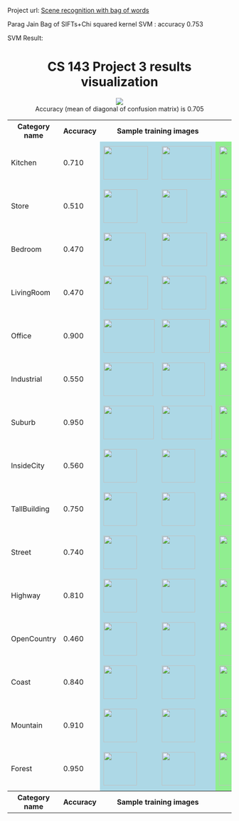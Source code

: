 Project url: [Scene recognition with bag of words](http://cs.brown.edu/courses/cs143/proj3/)

Parag Jain
Bag of SIFTs+Chi squared kernel SVM : accuracy 0.753


SVM Result:

<dt>
<dt>
<!DOCTYPE html>
<html>
<head>
<link href='http://fonts.googleapis.com/css?family=Nunito:300|Crimson+Text|Droid+Sans+Mono' rel='stylesheet' type='text/css'>
<style type="text/css">
</style>
</head>
<body>

<div class="container">


<center>
<h1>CS 143 Project 3 results visualization</h1>
<img src="confusion_matrix.png">

<br>
Accuracy (mean of diagonal of confusion matrix) is 0.705
<p>

<table border=0 cellpadding=4 cellspacing=1>
<tr>
<th>Category name</th>
<th>Accuracy</th>
<th colspan=2>Sample training images</th>
<th colspan=2>Sample true positives</th>
<th colspan=2>False positives with true label</th>
<th colspan=2>False negatives with wrong predicted label</th>
</tr>
<tr>
<td>Kitchen</td>
<td>0.710</td>
<td bgcolor=LightBlue><img src="thumbnails/Kitchen_image_0193.jpg" width=100 height=75></td>
<td bgcolor=LightBlue><img src="thumbnails/Kitchen_image_0099.jpg" width=112 height=75></td>
<td bgcolor=LightGreen><img src="thumbnails/Kitchen_image_0121.jpg" width=100 height=75></td>
<td bgcolor=LightGreen><img src="thumbnails/Kitchen_image_0028.jpg" width=57 height=75></td>
<td bgcolor=LightCoral><img src="thumbnails/Bedroom_image_0029.jpg" width=133 height=75><br><small>Bedroom</small></td>
<td bgcolor=LightCoral><img src="thumbnails/Store_image_0141.jpg" width=125 height=75><br><small>Store</small></td>
<td bgcolor=#FFBB55><img src="thumbnails/Kitchen_image_0125.jpg" width=114 height=75><br><small>Mountain</small></td>
<td bgcolor=#FFBB55><img src="thumbnails/Kitchen_image_0064.jpg" width=107 height=75><br><small>LivingRoom</small></td>
</tr>
<tr>
<td>Store</td>
<td>0.510</td>
<td bgcolor=LightBlue><img src="thumbnails/Store_image_0142.jpg" width=76 height=75></td>
<td bgcolor=LightBlue><img src="thumbnails/Store_image_0064.jpg" width=57 height=75></td>
<td bgcolor=LightGreen><img src="thumbnails/Store_image_0048.jpg" width=100 height=75></td>
<td bgcolor=LightGreen><img src="thumbnails/Store_image_0122.jpg" width=74 height=75></td>
<td bgcolor=LightCoral><img src="thumbnails/LivingRoom_image_0079.jpg" width=103 height=75><br><small>LivingRoom</small></td>
<td bgcolor=LightCoral><img src="thumbnails/InsideCity_image_0043.jpg" width=75 height=75><br><small>InsideCity</small></td>
<td bgcolor=#FFBB55><img src="thumbnails/Store_image_0082.jpg" width=135 height=75><br><small>Kitchen</small></td>
<td bgcolor=#FFBB55><img src="thumbnails/Store_image_0134.jpg" width=57 height=75><br><small>LivingRoom</small></td>
</tr>
<tr>
<td>Bedroom</td>
<td>0.470</td>
<td bgcolor=LightBlue><img src="thumbnails/Bedroom_image_0025.jpg" width=95 height=75></td>
<td bgcolor=LightBlue><img src="thumbnails/Bedroom_image_0145.jpg" width=102 height=75></td>
<td bgcolor=LightGreen><img src="thumbnails/Bedroom_image_0080.jpg" width=100 height=75></td>
<td bgcolor=LightGreen><img src="thumbnails/Bedroom_image_0007.jpg" width=101 height=75></td>
<td bgcolor=LightCoral><img src="thumbnails/Kitchen_image_0167.jpg" width=57 height=75><br><small>Kitchen</small></td>
<td bgcolor=LightCoral><img src="thumbnails/LivingRoom_image_0037.jpg" width=113 height=75><br><small>LivingRoom</small></td>
<td bgcolor=#FFBB55><img src="thumbnails/Bedroom_image_0115.jpg" width=89 height=75><br><small>LivingRoom</small></td>
<td bgcolor=#FFBB55><img src="thumbnails/Bedroom_image_0120.jpg" width=116 height=75><br><small>InsideCity</small></td>
</tr>
<tr>
<td>LivingRoom</td>
<td>0.470</td>
<td bgcolor=LightBlue><img src="thumbnails/LivingRoom_image_0226.jpg" width=100 height=75></td>
<td bgcolor=LightBlue><img src="thumbnails/LivingRoom_image_0149.jpg" width=100 height=75></td>
<td bgcolor=LightGreen><img src="thumbnails/LivingRoom_image_0042.jpg" width=105 height=75></td>
<td bgcolor=LightGreen><img src="thumbnails/LivingRoom_image_0114.jpg" width=98 height=75></td>
<td bgcolor=LightCoral><img src="thumbnails/InsideCity_image_0104.jpg" width=75 height=75><br><small>InsideCity</small></td>
<td bgcolor=LightCoral><img src="thumbnails/Store_image_0091.jpg" width=89 height=75><br><small>Store</small></td>
<td bgcolor=#FFBB55><img src="thumbnails/LivingRoom_image_0096.jpg" width=100 height=75><br><small>Kitchen</small></td>
<td bgcolor=#FFBB55><img src="thumbnails/LivingRoom_image_0078.jpg" width=113 height=75><br><small>Kitchen</small></td>
</tr>
<tr>
<td>Office</td>
<td>0.900</td>
<td bgcolor=LightBlue><img src="thumbnails/Office_image_0101.jpg" width=115 height=75></td>
<td bgcolor=LightBlue><img src="thumbnails/Office_image_0156.jpg" width=108 height=75></td>
<td bgcolor=LightGreen><img src="thumbnails/Office_image_0110.jpg" width=107 height=75></td>
<td bgcolor=LightGreen><img src="thumbnails/Office_image_0055.jpg" width=108 height=75></td>
<td bgcolor=LightCoral><img src="thumbnails/LivingRoom_image_0002.jpg" width=100 height=75><br><small>LivingRoom</small></td>
<td bgcolor=LightCoral><img src="thumbnails/LivingRoom_image_0013.jpg" width=100 height=75><br><small>LivingRoom</small></td>
<td bgcolor=#FFBB55><img src="thumbnails/Office_image_0144.jpg" width=115 height=75><br><small>LivingRoom</small></td>
<td bgcolor=#FFBB55><img src="thumbnails/Office_image_0127.jpg" width=119 height=75><br><small>Kitchen</small></td>
</tr>
<tr>
<td>Industrial</td>
<td>0.550</td>
<td bgcolor=LightBlue><img src="thumbnails/Industrial_image_0159.jpg" width=112 height=75></td>
<td bgcolor=LightBlue><img src="thumbnails/Industrial_image_0226.jpg" width=97 height=75></td>
<td bgcolor=LightGreen><img src="thumbnails/Industrial_image_0040.jpg" width=135 height=75></td>
<td bgcolor=LightGreen><img src="thumbnails/Industrial_image_0008.jpg" width=114 height=75></td>
<td bgcolor=LightCoral><img src="thumbnails/Street_image_0145.jpg" width=75 height=75><br><small>Street</small></td>
<td bgcolor=LightCoral><img src="thumbnails/TallBuilding_image_0016.jpg" width=75 height=75><br><small>TallBuilding</small></td>
<td bgcolor=#FFBB55><img src="thumbnails/Industrial_image_0007.jpg" width=117 height=75><br><small>InsideCity</small></td>
<td bgcolor=#FFBB55><img src="thumbnails/Industrial_image_0005.jpg" width=114 height=75><br><small>Highway</small></td>
</tr>
<tr>
<td>Suburb</td>
<td>0.950</td>
<td bgcolor=LightBlue><img src="thumbnails/Suburb_image_0091.jpg" width=113 height=75></td>
<td bgcolor=LightBlue><img src="thumbnails/Suburb_image_0016.jpg" width=113 height=75></td>
<td bgcolor=LightGreen><img src="thumbnails/Suburb_image_0061.jpg" width=113 height=75></td>
<td bgcolor=LightGreen><img src="thumbnails/Suburb_image_0068.jpg" width=113 height=75></td>
<td bgcolor=LightCoral><img src="thumbnails/Coast_image_0024.jpg" width=75 height=75><br><small>Coast</small></td>
<td bgcolor=LightCoral><img src="thumbnails/OpenCountry_image_0004.jpg" width=75 height=75><br><small>OpenCountry</small></td>
<td bgcolor=#FFBB55><img src="thumbnails/Suburb_image_0053.jpg" width=113 height=75><br><small>Coast</small></td>
<td bgcolor=#FFBB55><img src="thumbnails/Suburb_image_0046.jpg" width=113 height=75><br><small>Mountain</small></td>
</tr>
<tr>
<td>InsideCity</td>
<td>0.560</td>
<td bgcolor=LightBlue><img src="thumbnails/InsideCity_image_0212.jpg" width=75 height=75></td>
<td bgcolor=LightBlue><img src="thumbnails/InsideCity_image_0028.jpg" width=75 height=75></td>
<td bgcolor=LightGreen><img src="thumbnails/InsideCity_image_0068.jpg" width=75 height=75></td>
<td bgcolor=LightGreen><img src="thumbnails/InsideCity_image_0139.jpg" width=75 height=75></td>
<td bgcolor=LightCoral><img src="thumbnails/Industrial_image_0140.jpg" width=100 height=75><br><small>Industrial</small></td>
<td bgcolor=LightCoral><img src="thumbnails/Street_image_0055.jpg" width=75 height=75><br><small>Street</small></td>
<td bgcolor=#FFBB55><img src="thumbnails/InsideCity_image_0012.jpg" width=75 height=75><br><small>LivingRoom</small></td>
<td bgcolor=#FFBB55><img src="thumbnails/InsideCity_image_0037.jpg" width=75 height=75><br><small>Industrial</small></td>
</tr>
<tr>
<td>TallBuilding</td>
<td>0.750</td>
<td bgcolor=LightBlue><img src="thumbnails/TallBuilding_image_0331.jpg" width=75 height=75></td>
<td bgcolor=LightBlue><img src="thumbnails/TallBuilding_image_0320.jpg" width=75 height=75></td>
<td bgcolor=LightGreen><img src="thumbnails/TallBuilding_image_0018.jpg" width=75 height=75></td>
<td bgcolor=LightGreen><img src="thumbnails/TallBuilding_image_0080.jpg" width=75 height=75></td>
<td bgcolor=LightCoral><img src="thumbnails/Industrial_image_0114.jpg" width=49 height=75><br><small>Industrial</small></td>
<td bgcolor=LightCoral><img src="thumbnails/InsideCity_image_0021.jpg" width=75 height=75><br><small>InsideCity</small></td>
<td bgcolor=#FFBB55><img src="thumbnails/TallBuilding_image_0024.jpg" width=75 height=75><br><small>Kitchen</small></td>
<td bgcolor=#FFBB55><img src="thumbnails/TallBuilding_image_0107.jpg" width=75 height=75><br><small>Bedroom</small></td>
</tr>
<tr>
<td>Street</td>
<td>0.740</td>
<td bgcolor=LightBlue><img src="thumbnails/Street_image_0280.jpg" width=75 height=75></td>
<td bgcolor=LightBlue><img src="thumbnails/Street_image_0002.jpg" width=75 height=75></td>
<td bgcolor=LightGreen><img src="thumbnails/Street_image_0018.jpg" width=75 height=75></td>
<td bgcolor=LightGreen><img src="thumbnails/Street_image_0027.jpg" width=75 height=75></td>
<td bgcolor=LightCoral><img src="thumbnails/InsideCity_image_0057.jpg" width=75 height=75><br><small>InsideCity</small></td>
<td bgcolor=LightCoral><img src="thumbnails/Store_image_0084.jpg" width=93 height=75><br><small>Store</small></td>
<td bgcolor=#FFBB55><img src="thumbnails/Street_image_0041.jpg" width=75 height=75><br><small>Store</small></td>
<td bgcolor=#FFBB55><img src="thumbnails/Street_image_0025.jpg" width=75 height=75><br><small>InsideCity</small></td>
</tr>
<tr>
<td>Highway</td>
<td>0.810</td>
<td bgcolor=LightBlue><img src="thumbnails/Highway_image_0033.jpg" width=75 height=75></td>
<td bgcolor=LightBlue><img src="thumbnails/Highway_image_0223.jpg" width=75 height=75></td>
<td bgcolor=LightGreen><img src="thumbnails/Highway_image_0075.jpg" width=75 height=75></td>
<td bgcolor=LightGreen><img src="thumbnails/Highway_image_0027.jpg" width=75 height=75></td>
<td bgcolor=LightCoral><img src="thumbnails/Mountain_image_0079.jpg" width=75 height=75><br><small>Mountain</small></td>
<td bgcolor=LightCoral><img src="thumbnails/Coast_image_0058.jpg" width=75 height=75><br><small>Coast</small></td>
<td bgcolor=#FFBB55><img src="thumbnails/Highway_image_0013.jpg" width=75 height=75><br><small>Coast</small></td>
<td bgcolor=#FFBB55><img src="thumbnails/Highway_image_0140.jpg" width=75 height=75><br><small>Coast</small></td>
</tr>
<tr>
<td>OpenCountry</td>
<td>0.460</td>
<td bgcolor=LightBlue><img src="thumbnails/OpenCountry_image_0363.jpg" width=75 height=75></td>
<td bgcolor=LightBlue><img src="thumbnails/OpenCountry_image_0235.jpg" width=75 height=75></td>
<td bgcolor=LightGreen><img src="thumbnails/OpenCountry_image_0016.jpg" width=75 height=75></td>
<td bgcolor=LightGreen><img src="thumbnails/OpenCountry_image_0051.jpg" width=75 height=75></td>
<td bgcolor=LightCoral><img src="thumbnails/Coast_image_0030.jpg" width=75 height=75><br><small>Coast</small></td>
<td bgcolor=LightCoral><img src="thumbnails/Highway_image_0034.jpg" width=75 height=75><br><small>Highway</small></td>
<td bgcolor=#FFBB55><img src="thumbnails/OpenCountry_image_0122.jpg" width=75 height=75><br><small>Coast</small></td>
<td bgcolor=#FFBB55><img src="thumbnails/OpenCountry_image_0023.jpg" width=75 height=75><br><small>Mountain</small></td>
</tr>
<tr>
<td>Coast</td>
<td>0.840</td>
<td bgcolor=LightBlue><img src="thumbnails/Coast_image_0248.jpg" width=75 height=75></td>
<td bgcolor=LightBlue><img src="thumbnails/Coast_image_0043.jpg" width=75 height=75></td>
<td bgcolor=LightGreen><img src="thumbnails/Coast_image_0050.jpg" width=75 height=75></td>
<td bgcolor=LightGreen><img src="thumbnails/Coast_image_0106.jpg" width=75 height=75></td>
<td bgcolor=LightCoral><img src="thumbnails/OpenCountry_image_0080.jpg" width=75 height=75><br><small>OpenCountry</small></td>
<td bgcolor=LightCoral><img src="thumbnails/InsideCity_image_0042.jpg" width=75 height=75><br><small>InsideCity</small></td>
<td bgcolor=#FFBB55><img src="thumbnails/Coast_image_0024.jpg" width=75 height=75><br><small>Suburb</small></td>
<td bgcolor=#FFBB55><img src="thumbnails/Coast_image_0107.jpg" width=75 height=75><br><small>Highway</small></td>
</tr>
<tr>
<td>Mountain</td>
<td>0.910</td>
<td bgcolor=LightBlue><img src="thumbnails/Mountain_image_0318.jpg" width=75 height=75></td>
<td bgcolor=LightBlue><img src="thumbnails/Mountain_image_0070.jpg" width=75 height=75></td>
<td bgcolor=LightGreen><img src="thumbnails/Mountain_image_0027.jpg" width=75 height=75></td>
<td bgcolor=LightGreen><img src="thumbnails/Mountain_image_0097.jpg" width=75 height=75></td>
<td bgcolor=LightCoral><img src="thumbnails/OpenCountry_image_0012.jpg" width=75 height=75><br><small>OpenCountry</small></td>
<td bgcolor=LightCoral><img src="thumbnails/OpenCountry_image_0079.jpg" width=75 height=75><br><small>OpenCountry</small></td>
<td bgcolor=#FFBB55><img src="thumbnails/Mountain_image_0076.jpg" width=75 height=75><br><small>Forest</small></td>
<td bgcolor=#FFBB55><img src="thumbnails/Mountain_image_0003.jpg" width=75 height=75><br><small>Coast</small></td>
</tr>
<tr>
<td>Forest</td>
<td>0.950</td>
<td bgcolor=LightBlue><img src="thumbnails/Forest_image_0016.jpg" width=75 height=75></td>
<td bgcolor=LightBlue><img src="thumbnails/Forest_image_0129.jpg" width=75 height=75></td>
<td bgcolor=LightGreen><img src="thumbnails/Forest_image_0122.jpg" width=75 height=75></td>
<td bgcolor=LightGreen><img src="thumbnails/Forest_image_0101.jpg" width=75 height=75></td>
<td bgcolor=LightCoral><img src="thumbnails/Mountain_image_0076.jpg" width=75 height=75><br><small>Mountain</small></td>
<td bgcolor=LightCoral><img src="thumbnails/Store_image_0073.jpg" width=101 height=75><br><small>Store</small></td>
<td bgcolor=#FFBB55><img src="thumbnails/Forest_image_0117.jpg" width=75 height=75><br><small>Mountain</small></td>
<td bgcolor=#FFBB55><img src="thumbnails/Forest_image_0109.jpg" width=75 height=75><br><small>Mountain</small></td>
</tr>
<tr>
<th>Category name</th>
<th>Accuracy</th>
<th colspan=2>Sample training images</th>
<th colspan=2>Sample true positives</th>
<th colspan=2>False positives with true label</th>
<th colspan=2>False negatives with wrong predicted label</th>
</tr>
</table>
</center>


</div>
</body>
</html>
</dt>

</dt>
